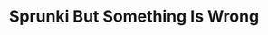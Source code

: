 ---
slug: sprunki-but-something-is-wrong-2770
title: Sprunki But Something Is Wrong
description: "Sprunki But Something Is Wrong is an exciting online game. Play for free directly in your browser!"
icon: /images/popular_mods/Sprunki But Something Is Wrong.png
url: https://scratch.mit.edu/projects/1074278226/embed
previewImage: /images/popular_mods/Sprunki But Something Is Wrong.png
type: popular mods

# SEO配置
seo:
  title: "Sprunki But Something Is Wrong - Play Free Online Game | Fun Browser Games"
  description: "Sprunki But Something Is Wrong - Play this fun online game for free in your browser. No download required!"
  ogImage: "/images/popular_mods/Sprunki But Something Is Wrong.png"
  keywords: "sprunki-but-something-is-wrong-2770, online game, browser game, free game, popular mods game, play online"

videoUrls:
  - https://www.youtube.com/embed/example1
  - https://www.youtube.com/embed/example2

whyPlay:
  title: "Why Play Sprunki But Something Is Wrong?"
  items:
    - "Immersive Gameplay: Sprunki But Something Is Wrong offers an engaging and immersive gaming experience that will keep you entertained for hours"
    - "Challenging Levels: Test your skills with increasingly difficult challenges and obstacles"
    - "Beautiful Graphics: Enjoy stunning visuals and smooth animations that bring the game world to life"
    - "Regular Updates: New content and features are added regularly to keep the game fresh and exciting"
    - "Free to Play: Experience all the fun without spending a penny"
    - "Community Features: Connect with other players, share strategies, and compete for high scores"
    - "Cross-Platform: Play on any device with a web browser, no downloads required"

features:
  title: "Key Features of Sprunki But Something Is Wrong"
  image: "/images/popular_mods/Sprunki But Something Is Wrong.png"
  items:
    - "Intuitive Controls: Easy to learn controls make Sprunki But Something Is Wrong accessible for players of all skill levels"
    - "Multiple Game Modes: Enjoy various gameplay options that provide different challenges and experiences"
    - "Character Customization: Personalize your gaming experience with unique characters and items"
    - "Achievement System: Complete special tasks to earn rewards and recognition"
    - "Leaderboards: Compete with players worldwide and see who can achieve the highest scores"

characteristics:
  title: "Game Characteristics"
  image: "/images/popular_mods/Sprunki But Something Is Wrong.png"
  items:
    - "Genre: Popular mods game with elements of strategy and skill"
    - "Difficulty: Suitable for both casual gamers and those seeking a challenge"
    - "Play Time: Quick sessions or extended gameplay, depending on your preference"
    - "Art Style: Vibrant and engaging visuals that enhance the gaming experience"
    - "Sound Design: Immersive audio that complements the gameplay perfectly"

info: "Sprunki But Something Is Wrong is an exciting online game that offers players a unique and engaging gaming experience. With its intuitive controls, stunning visuals, and challenging gameplay, Sprunki But Something Is Wrong provides hours of entertainment for players of all ages and skill levels. Whether you're looking for a quick gaming session during a break or an extended play session, Sprunki But Something Is Wrong delivers an immersive experience that will keep you coming back for more. The game features multiple levels of increasing difficulty, ensuring that players are constantly challenged as they progress. With regular updates adding new content and features, Sprunki But Something Is Wrong remains fresh and exciting, providing endless entertainment options for its growing community of players."

howToPlayIntro: "Welcome to Sprunki But Something Is Wrong! This guide will walk you through the basics and help you master the game. Whether you're a beginner or looking to improve your skills, these tips and instructions will enhance your gaming experience."

howToPlaySteps:
  - title: "Getting Started"
    description: "Begin your Sprunki But Something Is Wrong adventure by familiarizing yourself with the controls. Use your keyboard or mouse to navigate through the game interface. The tutorial will guide you through the basic mechanics and help you understand the objectives."
  - title: "Understanding the Objectives"
    description: "In Sprunki But Something Is Wrong, your main goal is to progress through levels by completing specific objectives. Each level presents unique challenges that require different strategies and approaches."
  - title: "Mastering the Controls"
    description: "Practice using the controls to improve your precision and reaction time. Sprunki But Something Is Wrong requires quick reflexes and strategic thinking to overcome obstacles and defeat opponents."
  - title: "Utilizing Power-ups"
    description: "Collect power-ups throughout the game to enhance your abilities and overcome difficult challenges. Each power-up offers unique advantages that can be crucial for success."
  - title: "Developing Strategies"
    description: "As you progress in Sprunki But Something Is Wrong, develop effective strategies for different scenarios. Analyze patterns, anticipate challenges, and adapt your approach to maximize your performance."

faq:
  title: "Frequently Asked Questions about Sprunki But Something Is Wrong"
  items:
    - question: "Is Sprunki But Something Is Wrong free to play?"
      answer: "Yes, Sprunki But Something Is Wrong is completely free to play directly in your web browser. No downloads or purchases are required to enjoy the full game experience."
    - question: "Can I play Sprunki But Something Is Wrong on mobile devices?"
      answer: "Yes, Sprunki But Something Is Wrong is optimized for both desktop and mobile play. You can enjoy the game on any device with a web browser and internet connection."
    - question: "Are there any in-game purchases?"
      answer: "While Sprunki But Something Is Wrong is free to play, there may be optional in-game purchases available for cosmetic items or additional features that don't affect core gameplay."
    - question: "How often is Sprunki But Something Is Wrong updated?"
      answer: "The developers regularly update Sprunki But Something Is Wrong with new content, features, and improvements based on player feedback and game performance."
    - question: "Can I play Sprunki But Something Is Wrong offline?"
      answer: "Currently, Sprunki But Something Is Wrong requires an internet connection to play as it's a browser-based online game."
    - question: "Is Sprunki But Something Is Wrong suitable for children?"
      answer: "Yes, Sprunki But Something Is Wrong is designed to be family-friendly and suitable for players of all ages."
    - question: "How do I report bugs or issues?"
      answer: "If you encounter any problems while playing Sprunki But Something Is Wrong, you can report them through the game's support page or contact the developers directly through their website."
    - question: "Still Have Questions?"
      answer: "If you have additional questions about Sprunki But Something Is Wrong that aren't covered in this FAQ, please visit our support center or contact our customer service team for assistance."
---
